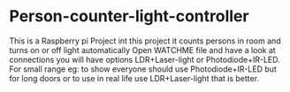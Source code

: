 # Person-counter-light-controller
This is a Raspberry pi Project int this project it counts persons in room and turns on or off light automatically
Open WATCHME file and have a look at connections you will have options LDR+Laser-light or Photodiode+IR-LED.
For small range eg: to show everyone should use Photodiode+IR-LED but for long doors or to use in real life use LDR+Laser-light
that is better.
